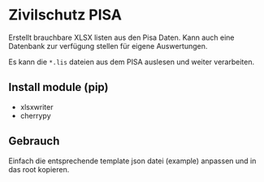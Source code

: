 
# Zivilschutz PISA

Erstellt brauchbare XLSX listen aus den Pisa Daten. Kann auch eine Datenbank zur verfügung stellen für eigene Auswertungen.

Es kann die `*.lis` dateien aus dem PISA auslesen und weiter verarbeiten.

## Install module (pip)

- xlsxwriter
- cherrypy

## Gebrauch

Einfach die entsprechende template json datei (example) anpassen und in das root kopieren.
